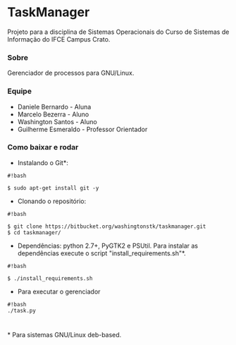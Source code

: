 # TaskManager #

Projeto para a disciplina de Sistemas Operacionais do Curso de Sistemas de Informação do IFCE Campus Crato. 

### Sobre ###

Gerenciador de processos para GNU/Linux.

### Equipe ###

* Daniele Bernardo - Aluna
* Marcelo Bezerra - Aluno
* Washington Santos - Aluno
* Guilherme Esmeraldo - Professor Orientador

### Como baixar e rodar ###
* Instalando o Git*:
```
#!bash

$ sudo apt-get install git -y
```
* Clonando o repositório:

```
#!bash

$ git clone https://bitbucket.org/washingtonstk/taskmanager.git
$ cd taskmanager/
```

* Dependências: python 2.7+, PyGTK2 e PSUtil. Para instalar as dependências execute o script "install_requirements.sh"*.

```
#!bash

$ ./install_requirements.sh
```
* Para executar o gerenciador 
```
#!bash
./task.py
```

#
# 

\* Para sistemas GNU/Linux deb-based.